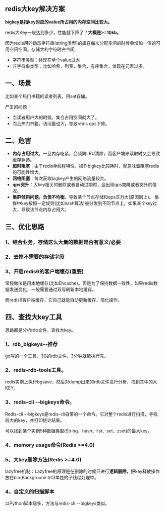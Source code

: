 ## redis大key解决方案

**bigkey是指key对应的value所占用的内存空间比较大。**

redis大Key一般达到多少，性能就下降了？**大概是>=10kb。** 

因为redis用的动态字符串(string类型)的库在每次分配空间的时候会增加一倍的可用空闲空间，存储大的字符时占空间

- 字符串类型：体现在单个value过大
- 非字符串类型：比如哈希，列表，集合，有序集合，体现在元素过多。

## 一、场景
比如某个热门书籍的读者列表，用set存储。

产生的问题：
* 当读者用户大的时候，集合占用空间就大了。
* 而且热门书籍，访问量也大，导致redis qps下降。

## 二、危害

* **内存占用过大**。一旦内存吃紧，会频繁LRU清除，而客户端来读取时又会导致缓存穿透。
* **超时阻塞**：由于redis单线程特性，操作bigkey比较耗时，就意味着阻塞redis的可能性增大。
* **网络阻塞**：每次获取bigkey产生的网络流量较大。
* **qps突升**：大key相关的删除或者自动过期时，会出现qps突降或者突升的情况。
* **集群倾斜问题，负债不均衡**。导致某个节点存储和qps压力大(原因同上)。
    集群中key按照一定规则(比如hash算法)被分发到不同节点上，如果某个key过大，导致该节点内存占用大。
## 三、优化思路
### 1、结合业务，存储这么大量的数据是否有意义/必要
### 2、去掉不需要的存储字段
### 3、开启redis6的客户端缓存(重要)
常规做法是用本地缓存(比如Ehcache)。但是为了保持数据一致性，如果redis数据发送变化，一般需要通过双写刷新本地缓存。

而redis6客户端缓存，它自己就能自动更新缓存，简化操作。

## 四、查找大key工具
思路都是分析rdb文件，查找大key。
### 1、rdb_bigkeys--推荐
go写的一个工具，3G的rdb文件，3分钟就能执行完。

### 2、redis-rdb-tools工具。
redis实例上执行bgsave，然后对dump出来的rdb文件进行分析，找到其中的大KEY。

### 3、redis-cli --bigkeys命令。
Redis-cli --bigkeys是redis-cli自带的一个命令。它对整个redis进行扫描，寻找较大的key，并打印统计结果。

可以找到某个实例5种数据类型(String、hash、list、set、zset)的最大key。

### 4、memory usage命令(Redis >=4.0)

### 5、大key删除方法(Redis >=4.0)
lazyfree机制：Lazyfree的原理是在删除的时候只进行**逻辑删除**，把key释放操作放在bio(Background I/O)单独的子线程处理中。

### 4、自定义的扫描脚本
以Python脚本居多，方法与redis-cli --bigkeys类似。

